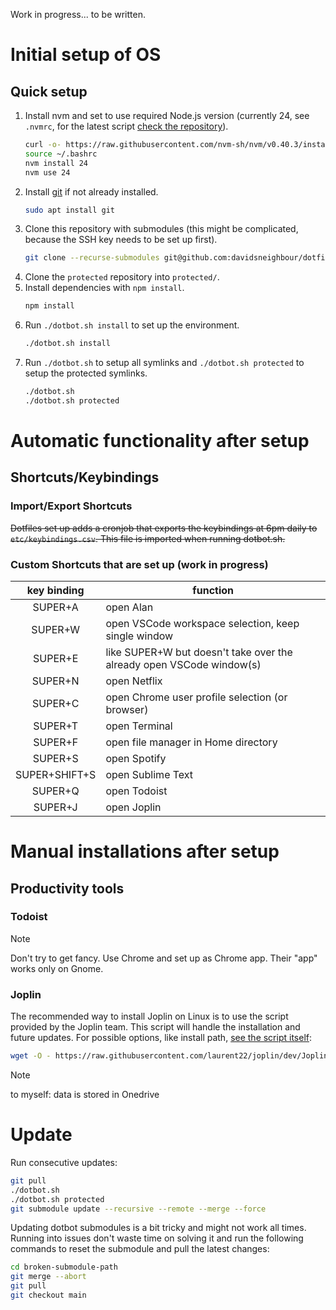 Work in progress... to be written.

# Initial setup of OS

## Quick setup

1. Install nvm and set to use required Node.js version (currently 24, see `.nvmrc`, for the latest script [check the repository](https://github.com/nvm-sh/nvm#install--update-script)).
   ```bash
   curl -o- https://raw.githubusercontent.com/nvm-sh/nvm/v0.40.3/install.sh | bash
   source ~/.bashrc
   nvm install 24
   nvm use 24
   ```
1. Install [git](https://git-scm.com/downloads) if not already installed.
   ```bash
   sudo apt install git
   ```
1. Clone this repository with submodules (this might be complicated, because the SSH key needs to be set up first).
   ```bash
   git clone --recurse-submodules git@github.com:davidsneighbour/dotfiles.git
   ```
1. Clone the `protected` repository into `protected/`.
1. Install dependencies with `npm install`.
   ```bash
   npm install
   ```
1. Run `./dotbot.sh install` to set up the environment.
   ```bash
   ./dotbot.sh install
   ```
1. Run `./dotbot.sh` to setup all symlinks and `./dotbot.sh protected` to setup the protected symlinks.
   ```bash
   ./dotbot.sh
   ./dotbot.sh protected
   ```

# Automatic functionality after setup

## Shortcuts/Keybindings

### Import/Export Shortcuts

~~Dotfiles set up adds a cronjob that exports the keybindings at 6pm daily to `etc/keybindings.csv`. This file is imported when running dotbot.sh.~~

### Custom Shortcuts that are set up (work in progress)

| key binding | function |
| :---: | --- |
| SUPER+A | open Alan |
| SUPER+W | open VSCode workspace selection, keep single window |
| SUPER+E | like SUPER+W but doesn't take over the already open VSCode window(s) |
| SUPER+N | open Netflix |
| SUPER+C | open Chrome user profile selection (or browser) |
| SUPER+T | open Terminal |
| SUPER+F | open file manager in Home directory |
| SUPER+S | open Spotify |
| SUPER+SHIFT+S | open Sublime Text |
| SUPER+Q | open Todoist |
| SUPER+J | open Joplin |

# Manual installations after setup

## Productivity tools

### Todoist

> [!NOTE]
> Don't try to get fancy. Use Chrome and set up as Chrome app. Their "app" works only on Gnome.

### Joplin

The recommended way to install Joplin on Linux is to use the script provided by the Joplin team. This script will handle the installation and future updates. For possible options, like install path, [see the script itself](https://github.com/laurent22/joplin/blob/dev/Joplin_install_and_update.sh#L50):

```bash
wget -O - https://raw.githubusercontent.com/laurent22/joplin/dev/Joplin_install_and_update.sh | bash
```

> [!NOTE]
> to myself: data is stored in Onedrive

# Update

Run consecutive updates:

```bash
git pull
./dotbot.sh
./dotbot.sh protected
git submodule update --recursive --remote --merge --force
```

Updating dotbot submodules is a bit tricky and might not work all times. Running into issues don't waste time on solving it and run the following commands to reset the submodule and pull the latest changes:

```bash
cd broken-submodule-path
git merge --abort
git pull
git checkout main
```
